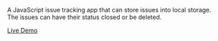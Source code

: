 A JavaScript issue tracking app that can store issues into local storage.<br>
The issues can have their status closed or be deleted.

[Live Demo](https://maximgk97.github.io/JS-Issue-Tracker/)
